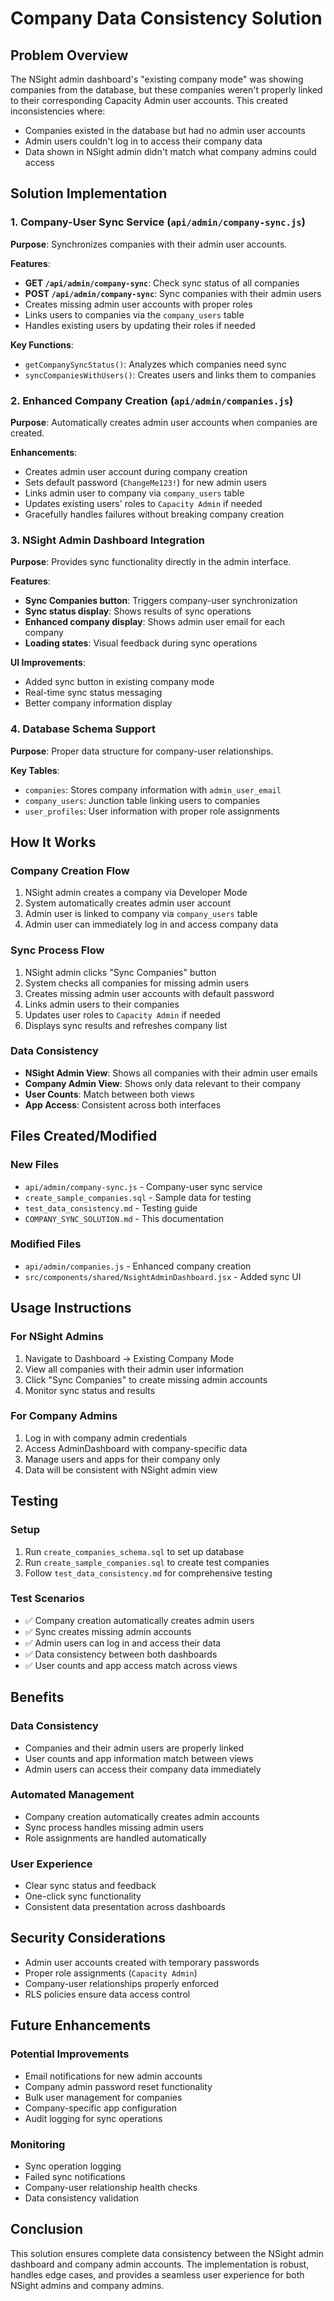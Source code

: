 # Company Data Consistency Solution

## Problem Overview

The NSight admin dashboard's "existing company mode" was showing companies from the database, but these companies weren't properly linked to their corresponding Capacity Admin user accounts. This created inconsistencies where:

- Companies existed in the database but had no admin user accounts
- Admin users couldn't log in to access their company data
- Data shown in NSight admin didn't match what company admins could access

## Solution Implementation

### 1. Company-User Sync Service (`api/admin/company-sync.js`)

**Purpose**: Synchronizes companies with their admin user accounts.

**Features**:
- **GET `/api/admin/company-sync`**: Check sync status of all companies
- **POST `/api/admin/company-sync`**: Sync companies with their admin users
- Creates missing admin user accounts with proper roles
- Links users to companies via the `company_users` table
- Handles existing users by updating their roles if needed

**Key Functions**:
- `getCompanySyncStatus()`: Analyzes which companies need sync
- `syncCompaniesWithUsers()`: Creates users and links them to companies

### 2. Enhanced Company Creation (`api/admin/companies.js`)

**Purpose**: Automatically creates admin user accounts when companies are created.

**Enhancements**:
- Creates admin user account during company creation
- Sets default password (`ChangeMe123!`) for new admin users
- Links admin user to company via `company_users` table
- Updates existing users' roles to `Capacity Admin` if needed
- Gracefully handles failures without breaking company creation

### 3. NSight Admin Dashboard Integration

**Purpose**: Provides sync functionality directly in the admin interface.

**Features**:
- **Sync Companies button**: Triggers company-user synchronization
- **Sync status display**: Shows results of sync operations
- **Enhanced company display**: Shows admin user email for each company
- **Loading states**: Visual feedback during sync operations

**UI Improvements**:
- Added sync button in existing company mode
- Real-time sync status messaging
- Better company information display

### 4. Database Schema Support

**Purpose**: Proper data structure for company-user relationships.

**Key Tables**:
- `companies`: Stores company information with `admin_user_email`
- `company_users`: Junction table linking users to companies
- `user_profiles`: User information with proper role assignments

## How It Works

### Company Creation Flow
1. NSight admin creates a company via Developer Mode
2. System automatically creates admin user account
3. Admin user is linked to company via `company_users` table
4. Admin user can immediately log in and access company data

### Sync Process Flow
1. NSight admin clicks "Sync Companies" button
2. System checks all companies for missing admin users
3. Creates missing admin user accounts with default password
4. Links admin users to their companies
5. Updates user roles to `Capacity Admin` if needed
6. Displays sync results and refreshes company list

### Data Consistency
- **NSight Admin View**: Shows all companies with their admin user emails
- **Company Admin View**: Shows only data relevant to their company
- **User Counts**: Match between both views
- **App Access**: Consistent across both interfaces

## Files Created/Modified

### New Files
- `api/admin/company-sync.js` - Company-user sync service
- `create_sample_companies.sql` - Sample data for testing
- `test_data_consistency.md` - Testing guide
- `COMPANY_SYNC_SOLUTION.md` - This documentation

### Modified Files
- `api/admin/companies.js` - Enhanced company creation
- `src/components/shared/NsightAdminDashboard.jsx` - Added sync UI

## Usage Instructions

### For NSight Admins
1. Navigate to Dashboard → Existing Company Mode
2. View all companies with their admin user information
3. Click "Sync Companies" to create missing admin accounts
4. Monitor sync status and results

### For Company Admins
1. Log in with company admin credentials
2. Access AdminDashboard with company-specific data
3. Manage users and apps for their company only
4. Data will be consistent with NSight admin view

## Testing

### Setup
1. Run `create_companies_schema.sql` to set up database
2. Run `create_sample_companies.sql` to create test companies
3. Follow `test_data_consistency.md` for comprehensive testing

### Test Scenarios
- ✅ Company creation automatically creates admin users
- ✅ Sync creates missing admin accounts
- ✅ Admin users can log in and access their data
- ✅ Data consistency between both dashboards
- ✅ User counts and app access match across views

## Benefits

### Data Consistency
- Companies and their admin users are properly linked
- User counts and app information match between views
- Admin users can access their company data immediately

### Automated Management
- Company creation automatically creates admin accounts
- Sync process handles missing admin users
- Role assignments are handled automatically

### User Experience
- Clear sync status and feedback
- One-click sync functionality
- Consistent data presentation across dashboards

## Security Considerations

- Admin user accounts created with temporary passwords
- Proper role assignments (`Capacity Admin`)
- Company-user relationships properly enforced
- RLS policies ensure data access control

## Future Enhancements

### Potential Improvements
- Email notifications for new admin accounts
- Company admin password reset functionality
- Bulk user management for companies
- Company-specific app configuration
- Audit logging for sync operations

### Monitoring
- Sync operation logging
- Failed sync notifications
- Company-user relationship health checks
- Data consistency validation

## Conclusion

This solution ensures complete data consistency between the NSight admin dashboard and company admin accounts. The implementation is robust, handles edge cases, and provides a seamless user experience for both NSight admins and company admins. 